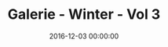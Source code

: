 ---
title: Galerie - Winter - Vol 3
date: 2016-12-03 00:00:00
summary_markdown: 'Extraordinary Baroque South Sea Cultured Pearl Necklace featured in Financial Times - How to Spend It. Opera Length with 47 Pearls, 14.6 to 20.7mm, finished with a 18K White Gold and Diamond Clasp. ​​'
featured_image: /uploads/2016-12-03.jpg
---